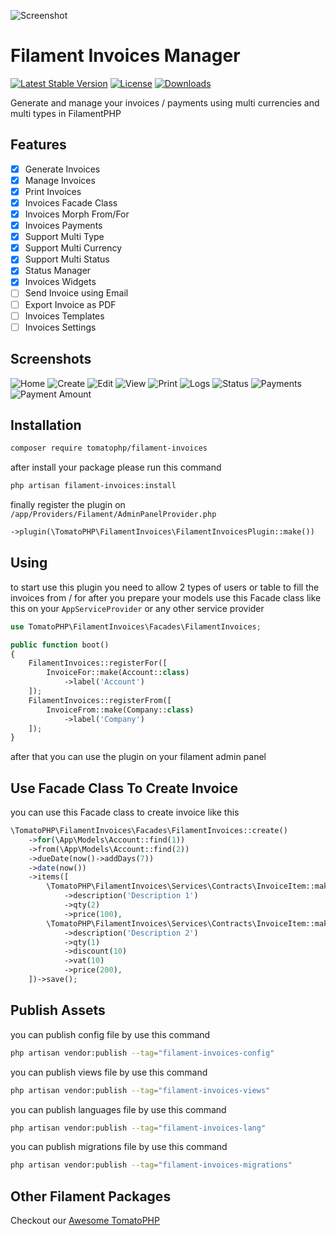 ![Screenshot](https://raw.githubusercontent.com/tomatophp/filament-invoices/master/arts/3x1io-tomato-invoices.jpg)

# Filament Invoices Manager

[![Latest Stable Version](https://poser.pugx.org/tomatophp/filament-invoices/version.svg)](https://packagist.org/packages/tomatophp/filament-invoices)
[![License](https://poser.pugx.org/tomatophp/filament-invoices/license.svg)](https://packagist.org/packages/tomatophp/filament-invoices)
[![Downloads](https://poser.pugx.org/tomatophp/filament-invoices/d/total.svg)](https://packagist.org/packages/tomatophp/filament-invoices)

Generate and manage your invoices / payments using multi currencies and multi types in FilamentPHP

## Features

- [x] Generate Invoices
- [x] Manage Invoices
- [x] Print Invoices
- [x] Invoices Facade Class
- [x] Invoices Morph From/For
- [x] Invoices Payments
- [x] Support Multi Type
- [x] Support Multi Currency
- [x] Support Multi Status
- [x] Status Manager
- [x] Invoices Widgets
- [ ] Send Invoice using Email
- [ ] Export Invoice as PDF
- [ ] Invoices Templates
- [ ] Invoices Settings

## Screenshots

![Home](https://raw.githubusercontent.com/tomatophp/filament-invoices/master/arts/home.png)
![Create](https://raw.githubusercontent.com/tomatophp/filament-invoices/master/arts/create.png)
![Edit](https://raw.githubusercontent.com/tomatophp/filament-invoices/master/arts/edit.png)
![View](https://raw.githubusercontent.com/tomatophp/filament-invoices/master/arts/view.png)
![Print](https://raw.githubusercontent.com/tomatophp/filament-invoices/master/arts/print.png)
![Logs](https://raw.githubusercontent.com/tomatophp/filament-invoices/master/arts/logs.png)
![Status](https://raw.githubusercontent.com/tomatophp/filament-invoices/master/arts/status.png)
![Payments](https://raw.githubusercontent.com/tomatophp/filament-invoices/master/arts/payments.png)
![Payment Amount](https://raw.githubusercontent.com/tomatophp/filament-invoices/master/arts/payment-amount.png)

## Installation

```bash
composer require tomatophp/filament-invoices
```
after install your package please run this command

```bash
php artisan filament-invoices:install
```

finally register the plugin on `/app/Providers/Filament/AdminPanelProvider.php`

```php
->plugin(\TomatoPHP\FilamentInvoices\FilamentInvoicesPlugin::make())
```

## Using

to start use this plugin you need to allow 2 types of users or table to fill the invoices from / for after you prepare your models use this Facade class like this on your `AppServiceProvider` or any other service provider

```php
use TomatoPHP\FilamentInvoices\Facades\FilamentInvoices;

public function boot()
{
    FilamentInvoices::registerFor([
        InvoiceFor::make(Account::class)
            ->label('Account')
    ]);
    FilamentInvoices::registerFrom([
        InvoiceFrom::make(Company::class)
            ->label('Company')
    ]);
}
```

after that you can use the plugin on your filament admin panel

## Use Facade Class To Create Invoice

you can use this Facade class to create invoice like this

```php
\TomatoPHP\FilamentInvoices\Facades\FilamentInvoices::create()
    ->for(\App\Models\Account::find(1))
    ->from(\App\Models\Account::find(2))
    ->dueDate(now()->addDays(7))
    ->date(now())
    ->items([
        \TomatoPHP\FilamentInvoices\Services\Contracts\InvoiceItem::make('Item 1')
            ->description('Description 1')
            ->qty(2)
            ->price(100),
        \TomatoPHP\FilamentInvoices\Services\Contracts\InvoiceItem::make('Item 2')
            ->description('Description 2')
            ->qty(1)
            ->discount(10)
            ->vat(10)
            ->price(200),
    ])->save();            
```

## Publish Assets

you can publish config file by use this command

```bash
php artisan vendor:publish --tag="filament-invoices-config"
```

you can publish views file by use this command

```bash
php artisan vendor:publish --tag="filament-invoices-views"
```

you can publish languages file by use this command

```bash
php artisan vendor:publish --tag="filament-invoices-lang"
```

you can publish migrations file by use this command

```bash
php artisan vendor:publish --tag="filament-invoices-migrations"
```

## Other Filament Packages

Checkout our [Awesome TomatoPHP](https://github.com/tomatophp/awesome)

